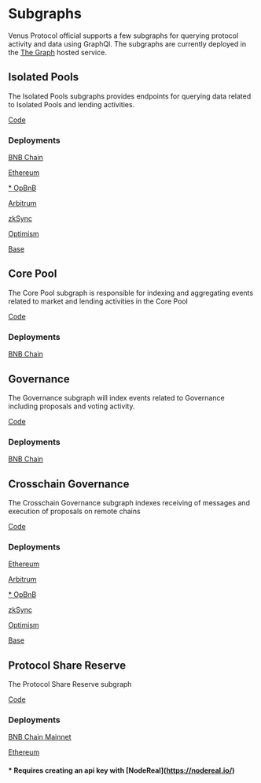 # Subgraphs

Venus Protocol official supports a few subgraphs for querying protocol activity and data using GraphQl. The subgraphs are currently deployed in the [The Graph](https://thegraph.com/hosted-service) hosted service.

## Isolated Pools

The Isolated Pools subgraphs provides endpoints for querying data related to Isolated Pools and lending activities.

[Code](https://github.com/VenusProtocol/subgraphs/tree/master/subgraphs/isolated-pools)

### Deployments

[BNB Chain](https://thegraph.com/explorer/subgraphs/H2a3D64RV4NNxyJqx9jVFQRBpQRzD6zNZjLDotgdCrTC?view=Query\&chain=arbitrum-one)

[Ethereum](https://thegraph.com/explorer/subgraphs/Htf6Hh1qgkvxQxqbcv4Jp5AatsaiY5dNLVcySkpCaxQ8?view=Query\&chain=arbitrum-one)

[\* ](subgraphs.md#requires-creating-an-api-key-with-nodereal-https-nodereal.io)[OpBnB](https://open-platform-ap.nodereal.io/%7Bapikey%7D/opbnb-mainnet-graph-query/subgraphs/name/venusprotocol/venus-isolated-pools-opbnb/graphql)

[Arbitrum](https://thegraph.com/explorer/subgraphs/2zqpTYBL3X1E2eb129bKno1pJdx6xBawr8urp61w33Z8?view=Query\&chain=arbitrum-one)

[zkSync](https://thegraph.com/explorer/subgraphs/GAGNaWNCDmWvjr217vjtQrh3uSkV2bjXPzJSfnGAuxfz?view=Query\&chain=arbitrum-one)

[Optimism](https://thegraph.com/explorer/subgraphs/6vdC1Qpr5kobLEJCdDVUsGK6yG6aFscaQKvNZt2SspSz?view=Query\&chain=arbitrum-one)

[Base](https://thegraph.com/explorer/subgraphs/7VHvieXwv5SWSmVppmi4QkSCFVxiECgcFdng2er73Q97?view=Query&chain=arbitrum-one)

## Core Pool

The Core Pool subgraph is responsible for indexing and aggregating events related to market and lending activities in the Core Pool

[Code](https://github.com/VenusProtocol/subgraphs/tree/master/subgraphs/venus)

### Deployments

[BNB Chain](https://thegraph.com/explorer/subgraphs/7h65Zf3pXXPmf8g8yZjjj2bqYiypVxems5d8riLK1DyR?view=Query\&chain=arbitrum-one)

## Governance

The Governance subgraph will index events related to Governance including proposals and voting activity.

[Code](https://github.com/VenusProtocol/subgraphs/tree/master/subgraphs/venus-governance)

### Deployments

[BNB Chain](https://thegraph.com/explorer/subgraphs/5ygYHxpnJ7EbQ6LBv39bjc4XmeTH1bQMdXw3uAnFF7iR?view=Query\&chain=arbitrum-one)

## Crosschain Governance

The Crosschain Governance subgraph indexes receiving of messages and execution of proposals on remote chains

[Code](https://github.com/VenusProtocol/subgraphs/tree/master/subgraphs/cross-chain-governance)

### Deployments

[Ethereum](https://thegraph.com/explorer/subgraphs/33SALoS8mD2PxLR2utd6TXBekhp3Ra3T3uCyHks5wV3W?view=Query\&chain=arbitrum-one)

[Arbitrum](https://thegraph.com/explorer/subgraphs/4uZXx9tZRbHcSoJp4prF4ankfL1dyTHrm6dNuQp5pdJw?view=Query\&chain=arbitrum-one)

[\* ](subgraphs.md#requires-creating-an-api-key-with-nodereal-https-nodereal.io)[OpBnB](https://open-platform-ap.nodereal.io/%7Bapikey%7D/opbnb-mainnet-graph-query/subgraphs/name/venusprotocol/venus-governance-opbnb/graphql)

[zkSync](https://thegraph.com/explorer/subgraphs/FGFYdyEMfD3BrXJZFZtNdGdi7RwVahqzxvK1BtDdk8Kb?view=Query\&chain=arbitrum-one)

[Optimism](https://thegraph.com/explorer/subgraphs/4WESjRqo3TcdL3eUCTbbT4h2dLFwn3sKVi4PdWJDC118?view=Query\&chain=arbitrum-one)

[Base](https://thegraph.com/explorer/subgraphs/6BFBwvrTvuTo3CGDjWUEbXGMseYhwr1yv5htzmRUPFg3?view=Query&chain=arbitrum-one)

## Protocol Share Reserve

The Protocol Share Reserve subgraph

[Code](https://github.com/VenusProtocol/subgraphs/tree/develop/subgraphs/protocol-reserve)

### Deployments

[BNB Chain Mainnet](https://thegraph.com/explorer/subgraphs/2ZCWgaBc8KoWW8kh7MRzf9KPdr7NTZ5cda9bxpFDk4wG?view=Query\&chain=arbitrum-one)

[Ethereum](https://thegraph.com/explorer/subgraphs/bnwTFv6yd4FojhPFf5Hw4pzb8GwW25Du12yrnpD6erw?view=Query\&chain=arbitrum-one)





#### \* Requires creating an api key with \[NodeReal]\(https://nodereal.io/)
